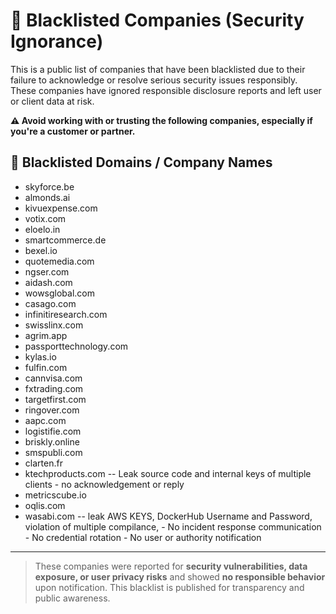 # 🛑 Blacklisted Companies (Security Ignorance)

This is a public list of companies that have been blacklisted due to their failure to acknowledge or resolve serious security issues responsibly. These companies have ignored responsible disclosure reports and left user or client data at risk.

**⚠️ Avoid working with or trusting the following companies, especially if you're a customer or partner.**

## 🚫 Blacklisted Domains / Company Names

- skyforce.be
- almonds.ai
- kivuexpense.com
- votix.com
- eloelo.in
- smartcommerce.de
- bexel.io
- quotemedia.com
- ngser.com
- aidash.com
- wowsglobal.com
- casago.com
- infinitiresearch.com
- swisslinx.com
- agrim.app
- passporttechnology.com
- kylas.io
- fulfin.com
- cannvisa.com
- fxtrading.com
- targetfirst.com
- ringover.com
- aapc.com
- logistifie.com
- briskly.online
- smspubli.com
- clarten.fr
- ktechproducts.com -- Leak source code and internal keys of multiple clients - no acknowledgement or reply
- metricscube.io
- oqlis.com
- wasabi.com  -- leak AWS KEYS, DockerHub Username and Password, violation of multiple compilance, - No incident response communication - No credential rotation - No user or authority notification

---

> These companies were reported for **security vulnerabilities, data exposure, or user privacy risks** and showed **no responsible behavior** upon notification. This blacklist is published for transparency and public awareness.
